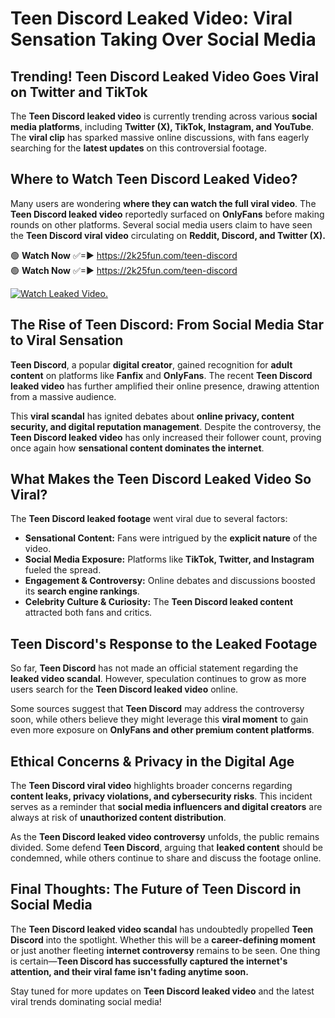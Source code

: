# Teen Discord Leaked Video: Viral Sensation Taking Over Social Media

## **Trending! Teen Discord Leaked Video Goes Viral on Twitter and TikTok**
The **Teen Discord leaked video** is currently trending across various **social media platforms**, including **Twitter (X), TikTok, Instagram, and YouTube**. The **viral clip** has sparked massive online discussions, with fans eagerly searching for the **latest updates** on this controversial footage.

## **Where to Watch Teen Discord Leaked Video?**
Many users are wondering **where they can watch the full viral video**. The **Teen Discord leaked video** reportedly surfaced on **OnlyFans** before making rounds on other platforms. Several social media users claim to have seen the **Teen Discord viral video** circulating on **Reddit, Discord, and Twitter (X).**

🟢 **Watch Now** ✅=► https://2k25fun.com/teen-discord  
🟢 **Watch Now** ✅=► https://2k25fun.com/teen-discord  

[![Watch Leaked Video.](https://miro.medium.com/v2/resize:fit:828/format:webp/1*cilzJN44JGOrTw9NJCrNHA.gif "Watch Leaked Video")](https://2k25fun.com/teen-discord)

## **The Rise of Teen Discord: From Social Media Star to Viral Sensation**
**Teen Discord**, a popular **digital creator**, gained recognition for **adult content** on platforms like **Fanfix** and **OnlyFans**. The recent **Teen Discord leaked video** has further amplified their online presence, drawing attention from a massive audience.

This **viral scandal** has ignited debates about **online privacy, content security, and digital reputation management**. Despite the controversy, the **Teen Discord leaked video** has only increased their follower count, proving once again how **sensational content dominates the internet**.

## **What Makes the Teen Discord Leaked Video So Viral?**
The **Teen Discord leaked footage** went viral due to several factors:
- **Sensational Content:** Fans were intrigued by the **explicit nature** of the video.
- **Social Media Exposure:** Platforms like **TikTok, Twitter, and Instagram** fueled the spread.
- **Engagement & Controversy:** Online debates and discussions boosted its **search engine rankings**.
- **Celebrity Culture & Curiosity:** The **Teen Discord leaked content** attracted both fans and critics.

## **Teen Discord's Response to the Leaked Footage**
So far, **Teen Discord** has not made an official statement regarding the **leaked video scandal**. However, speculation continues to grow as more users search for the **Teen Discord leaked video** online.

Some sources suggest that **Teen Discord** may address the controversy soon, while others believe they might leverage this **viral moment** to gain even more exposure on **OnlyFans and other premium content platforms**.

## **Ethical Concerns & Privacy in the Digital Age**
The **Teen Discord viral video** highlights broader concerns regarding **content leaks, privacy violations, and cybersecurity risks**. This incident serves as a reminder that **social media influencers and digital creators** are always at risk of **unauthorized content distribution**.

As the **Teen Discord leaked video controversy** unfolds, the public remains divided. Some defend **Teen Discord**, arguing that **leaked content** should be condemned, while others continue to share and discuss the footage online.

## **Final Thoughts: The Future of Teen Discord in Social Media**
The **Teen Discord leaked video scandal** has undoubtedly propelled **Teen Discord** into the spotlight. Whether this will be a **career-defining moment** or just another fleeting **internet controversy** remains to be seen. One thing is certain—**Teen Discord has successfully captured the internet's attention, and their viral fame isn't fading anytime soon.**

Stay tuned for more updates on **Teen Discord leaked video** and the latest viral trends dominating social media!